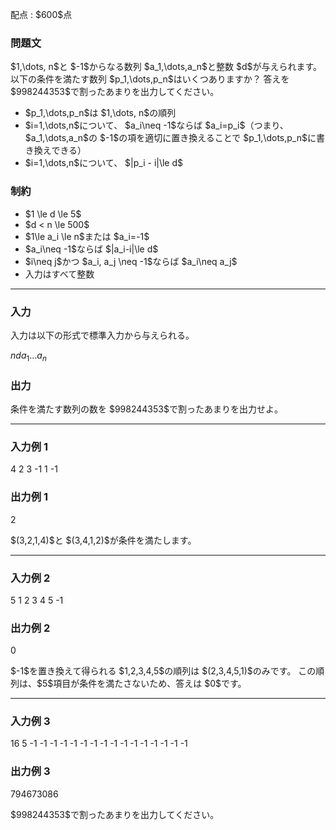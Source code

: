 
<div>

<span>

<span>

<p>
配点 : $600$点
</p>

<div>

<section>

### **問題文**

<p>
$1,\dots, n$と $-1$からなる数列 $a_1,\dots,a_n$と整数 $d$が与えられます。
以下の条件を満たす数列 $p_1,\dots,p_n$はいくつありますか？
答えを $998244353$で割ったあまりを出力してください。
</p>

<ul>

<li>
$p_1,\dots,p_n$は $1,\dots, n$の順列 
</li>

<li>
$i=1,\dots,n$について、 $a_i\neq -1$ならば $a_i=p_i$（つまり、$a_1,\dots,a_n$の $-1$の項を適切に置き換えることで $p_1,\dots,p_n$に書き換えできる）
</li>

<li>
$i=1,\dots,n$について、 $|p_i - i|\le d$
</li>

</ul>

</section>

</div>

<div>

<section>

### **制約**

<ul>

<li>
$1 \le d \le 5$
</li>

<li>
$d < n \le 500$
</li>

<li>
$1\le a_i \le n$または $a_i=-1$
</li>

<li>
$a_i\neq -1$ならば $|a_i-i|\le d$
</li>

<li>
$i\neq j$かつ $a_i, a_j \neq -1$ならば $a_i\neq a_j$
</li>

<li>
入力はすべて整数
</li>

</ul>

</section>

</div>

---

<div>

<div>

<section>

### **入力**

<p>
入力は以下の形式で標準入力から与えられる。
</p>

<div>

$n$$d$$a_1$$\dots$$a_n$
</div>

</section>

</div>

<div>

<section>

### **出力**

<p>
条件を満たす数列の数を $998244353$で割ったあまりを出力せよ。
</p>

</section>

</div>

</div>

---

<div>

<section>

### **入力例 1**

<div>

4 2
3 -1 1 -1

</div>

</section>

</div>

<div>

<section>

### **出力例 1**

<div>

2

</div>

<p>
$(3,2,1,4)$と $(3,4,1,2)$が条件を満たします。
</p>

</section>

</div>

---

<div>

<section>

### **入力例 2**

<div>

5 1
2 3 4 5 -1

</div>

</section>

</div>

<div>

<section>

### **出力例 2**

<div>

0

</div>

<p>
$-1$を置き換えて得られる $1,2,3,4,5$の順列は $(2,3,4,5,1)$のみです。
この順列は、$5$項目が条件を満たさないため、答えは $0$です。
</p>

</section>

</div>

---

<div>

<section>

### **入力例 3**

<div>

16 5
-1 -1 -1 -1 -1 -1 -1 -1 -1 -1 -1 -1 -1 -1 -1 -1

</div>

</section>

</div>

<div>

<section>

### **出力例 3**

<div>

794673086

</div>

<p>
$998244353$で割ったあまりを出力してください。
</p>

</section>

</div>

</span>

</span>

</div>
